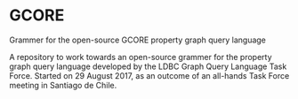 # GCORE
Grammer for the open-source GCORE property graph query language

A repository to work towards an open-source grammer for the property graph query language developed by the LDBC Graph Query Language Task Force.
Started on 29 August 2017, as an outcome of an all-hands Task Force meeting in Santiago de Chile.
